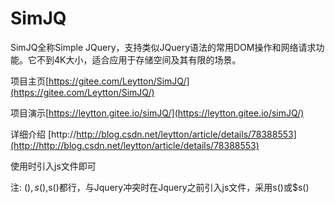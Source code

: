 # SimJQ
SimJQ全称Simple JQuery，支持类似JQuery语法的常用DOM操作和网络请求功能。它不到4K大小，适合应用于存储空间及其有限的场景。

项目主页[https://gitee.com/Leytton/SimJQ/](https://gitee.com/Leytton/SimJQ/)

项目演示[https://leytton.gitee.io/simJQ/](https://leytton.gitee.io/simJQ/)

详细介绍 [http://http://blog.csdn.net/leytton/article/details/78388553](http://http://blog.csdn.net/leytton/article/details/78388553)

使用时引入js文件即可
<script type="text/javascript" src="simJQ-1.3.min.js"></script>
注: $(),s(),$s()都行，与Jquery冲突时在Jquery之前引入js文件，采用s()或$s()